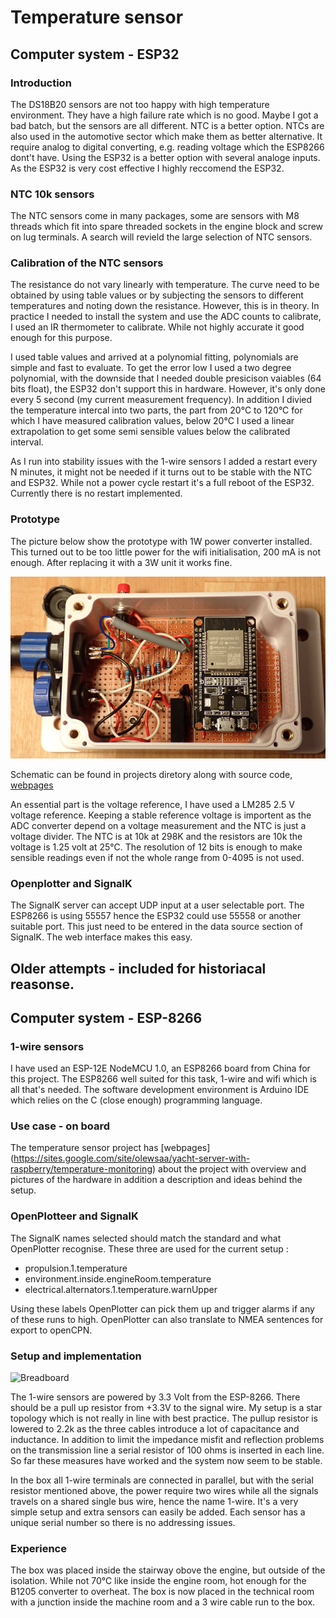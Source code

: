 # Temperature sensor 

## Computer system - ESP32

### Introduction
The DS18B20 sensors are not too happy with high temperature environment.
They have a high failure rate which is no good. Maybe I got a bad batch, but
the sensors are all different. NTC is a better option. NTCs are also used 
in the automotive sector which make them as better alternative. It require
analog to digital converting, e.g. reading voltage which the ESP8266 dont't
have. Using the ESP32 is a better option with several analoge inputs. As the ESP32
is very cost effective I highly reccomend the ESP32.

### NTC 10k sensors
The NTC sensors come in many packages, some are sensors with M8 threads which
fit into spare threaded sockets in the engine block and screw on lug terminals.
A search will revield the large selection of NTC sensors.

### Calibration of the NTC sensors
The resistance do not vary linearly with temperature. The curve need
to be obtained by using table values or by subjecting the sensors to
different temperatures and noting down the resistance. However, this 
is in theory. In practice I needed to install the system and use the
ADC counts to calibrate, I used an IR thermometer to calibrate. While 
not highly accurate it good enough for this purpose.

I used table values and arrived at a polynomial fitting, polynomials
are simple and fast to evaluate. To get the error low I used a two
degree polynomial, with the downside that I needed double presicison
vaiables (64 bits float), the ESP32 don't support this in hardware. 
However, it's only done every 5 second (my current measurement frequency).
In addition I divied the temperature intercal into two parts, the part
from 20°C to 120°C for which I have measured calibration values, below 20°C
I used a linear extrapolation to get some semi sensible values below the
calibrated interval. 

As I run into stability issues with the 1-wire sensors I added a restart every N minutes,
it might not be needed if it turns out to be stable with the NTC and ESP32.
While not a power cycle restart it's a full reboot of the ESP32. Currently 
there is no restart implemented. 

### Prototype 
The picture below show the prototype with 1W power converter installed. 
This turned out to be too little power for the wifi initialisation, 200 mA is not enough. 
After replacing it with a 3W unit it works fine. 

![prototype](https://github.com/olewsaa/Yacht-computer/blob/master/img/Temperature-NTC.png 
"prototype to be installed")

Schematic can be found in projects diretory along with source code,
[webpages](https://github.com/olewsaa/Yacht-computer/tree/master/IoToB/Temperature)

An essential part is the voltage reference, I have used a LM285 2.5 V voltage reference. 
Keeping a stable reference voltage is importent as the ADC converter depend on a 
voltage measurement and the NTC is just a voltage divider. The NTC is at 10k at 298K
and the resistors are 10k the voltage is 1.25 volt at 25°C. The resolution of 12 bits
is enough to make sensible readings even if not the whole range from 0-4095 is not used.

### Openplotter and SignalK
The SignalK server can accept UDP input at a user selectable port. The ESP8266
is using 55557 hence the ESP32 could use 55558 or another suitable port. This 
just need to be entered in the data source section of SignalK. The web 
interface makes this easy. 


## Older attempts - included for historiacal reasonse.

## Computer system - ESP-8266

### 1-wire sensors 

I have used an ESP-12E NodeMCU 1.0, an ESP8266 board from China for
this project. The ESP8266 well suited for this task, 1-wire and wifi
which is all that's needed. The software development environment is
Arduino IDE which relies on the C (close enough) programming language.

### Use case - on board
The temperature sensor project has [webpages]
(https://sites.google.com/site/olewsaa/yacht-server-with-raspberry/temperature-monitoring)
about the project with overview and pictures of the hardware in
addition a description and ideas behind the setup.

### OpenPlotteer and SignalK 

The SignalK names selected should match the standard and what OpenPlotter recognise. 
These three are used for the current setup :
* propulsion.1.temperature
* environment.inside.engineRoom.temperature
* electrical.alternators.1.temperature.warnUpper 

Using these labels OpenPlotter can pick them up and trigger alarms if
any of these runs to high. OpenPlotter can also translate to NMEA
sentences for export to openCPN.

### Setup and implementation

![Breadboard](https://github.com/olewsaa/Yacht-computer/blob/master/img/Temperatures_bb.png 
"ESP-8266 breadboard layout")

The 1-wire sensors are powered by 3.3 Volt from the ESP-8266. There
should be a pull up resistor from +3.3V to the signal wire.  My setup
is a star topology which is not really in line with best practice. The
pullup resistor is lowered to 2.2k as the three cables introduce a lot
of capacitance and inductance. In addition to limit the impedance
misfit and reflection problems on the transmission line a serial
resistor of 100 ohms is inserted in each line. So far these measures have
worked and the system now seem to be stable.

In the box all 1-wire terminals are connected in parallel, but with
the serial resistor mentioned above, the power require two wires while
all the signals travels on a shared single bus wire, hence the name
1-wire. It's a very simple setup and extra sensors can easily be
added. Each sensor has a unique serial number so there is no
addressing issues.

### Experience

The box was placed inside the stairway obove the engine, but outside of the 
isolation. While not 70°C like inside the engine room, hot enough for the B1205 
converter to overheat. The box is now placed in the technical room with a junction
inside the machine room and a 3 wire cable run to the box.







